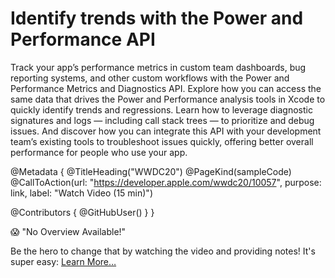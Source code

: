 # Identify trends with the Power and Performance API

Track your app’s performance metrics in custom team dashboards, bug reporting systems, and other custom workflows with the Power and Performance Metrics and Diagnostics API. Explore how you can access the same data that drives the Power and Performance analysis tools in Xcode to quickly identify trends and regressions. Learn how to leverage diagnostic signatures and logs — including call stack trees — to prioritize and debug issues. And discover how you can integrate this API with your development team’s existing tools to troubleshoot issues quickly, offering better overall performance for people who use your app.

@Metadata {
   @TitleHeading("WWDC20")
   @PageKind(sampleCode)
   @CallToAction(url: "https://developer.apple.com/wwdc20/10057", purpose: link, label: "Watch Video (15 min)")

   @Contributors {
      @GitHubUser(<replace this with your GitHub handle>)
   }
}

😱 "No Overview Available!"

Be the hero to change that by watching the video and providing notes! It's super easy:
 [Learn More…](https://wwdcnotes.github.io/WWDCNotes/documentation/wwdcnotes/contributing)
